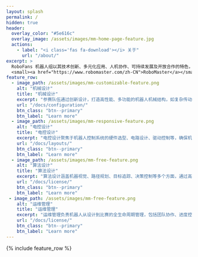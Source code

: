 ```yaml
---
layout: splash
permalink: /
hidden: true
header:
  overlay_color: "#5e616c"
  overlay_image: /assets/images/mm-home-page-feature.jpg
  actions:
    - label: "<i class='fas fa-download'></i> 关于"
      url: "/about/"
excerpt: >
  RoboFans 机器人组以其技术创新、多元化应用、人机协作、可持续发展及开放合作的特色，在机器人领域树立了鲜明的品牌形象，不断推动行业向前发展。<br />
  <small><a href="https://www.robomaster.com/zh-CN">RoboMaster</a></small>
feature_row:
  - image_path: /assets/images/mm-customizable-feature.png
    alt: "机械设计"
    title: "机械设计"
    excerpt: "参赛队伍通过创新设计，打造高性能、多功能的机器人机械结构，如复杂传动系统、精密武器装置等，展现卓越的工程实践能力与创造力。亮点在于设计的独特性与实用性，确保机器人在激烈对抗中稳定可靠。"
    url: "/docs/configuration/"
    btn_class: "btn--primary"
    btn_label: "Learn more"
  - image_path: /assets/images/mm-responsive-feature.png
    alt: "电控设计"
    title: "电控设计"
    excerpt: "电控设计聚焦于机器人控制系统的硬件选型、电路设计、驱动控制等，确保机器人动作精准、响应迅速。亮点在于高效稳定的嵌入式系统、智能的电源管理以及创新的通信协议，为机器人提供强大的动力与智能。"
    url: "/docs/layouts/"
    btn_class: "btn--primary"
    btn_label: "Learn more"
  - image_path: /assets/images/mm-free-feature.png
    alt: "算法设计"
    title: "算法设计"
    excerpt: "算法设计涵盖机器视觉、路径规划、目标追踪、决策控制等多个方面，通过高级算法实现机器人的自主导航、精准打击与智能决策。亮点在于算法的创新性、高效性与鲁棒性，使机器人在复杂环境中展现出卓越的智能水平。"
    url: "/docs/license/"
    btn_class: "btn--primary"
    btn_label: "Learn more"
 - image_path: /assets/images/mm-free-feature.png
    alt: "运维管理"
    title: "运维管理"
    excerpt: "运维管理负责机器人从设计到比赛的全生命周期管理，包括团队协作、进度控制、故障排查与修复等。亮点在于高效的团队协作机制、精细化的项目管理以及快速的应急响应能力，确保机器人在比赛中始终保持最佳状态。"
    url: "/docs/license/"
    btn_class: "btn--primary"
    btn_label: "Learn more"  
---
```


{% include feature_row %}
